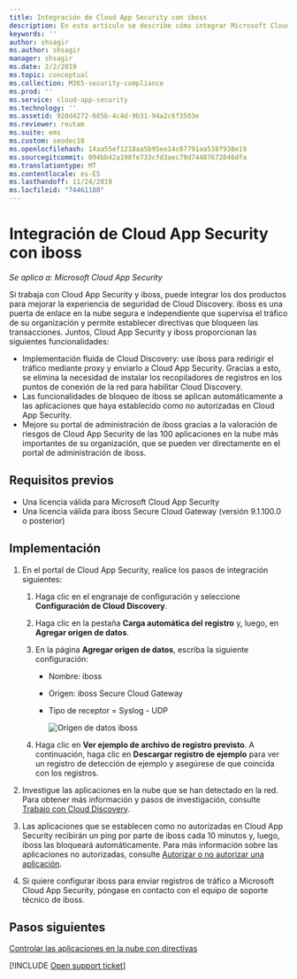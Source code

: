 ```yaml
---
title: Integración de Cloud App Security con iboss
description: En este artículo se describe cómo integrar Microsoft Cloud App Security con iboss Secure Cloud Gateway para que Cloud Discovery funcione sin problemas y automatizar el bloqueo de aplicaciones no autorizadas.
keywords: ''
author: shsagir
ms.author: shsagir
manager: shsagir
ms.date: 2/2/2019
ms.topic: conceptual
ms.collection: M365-security-compliance
ms.prod: ''
ms.service: cloud-app-security
ms.technology: ''
ms.assetid: 920d4272-685b-4c4d-9b31-94a2c6f3503e
ms.reviewer: reutam
ms.suite: ems
ms.custom: seodec18
ms.openlocfilehash: 14aa55ef1218aa5b95ee14c07791aa538f938e19
ms.sourcegitcommit: 094bb42a198fe733cfd3aec79d74487672846dfa
ms.translationtype: MT
ms.contentlocale: es-ES
ms.lasthandoff: 11/24/2019
ms.locfileid: "74461180"
---
```

# <a name="integrate-cloud-app-security-with-iboss"></a>Integración de Cloud App Security con iboss

*Se aplica a: Microsoft Cloud App Security*

Si trabaja con Cloud App Security y iboss, puede integrar los dos productos para mejorar la experiencia de seguridad de Cloud Discovery. iboss es una puerta de enlace en la nube segura e independiente que supervisa el tráfico de su organización y permite establecer directivas que bloqueen las transacciones. Juntos, Cloud App Security y iboss proporcionan las siguientes funcionalidades:

- Implementación fluida de Cloud Discovery: use iboss para redirigir el tráfico mediante proxy y enviarlo a Cloud App Security. Gracias a esto, se elimina la necesidad de instalar los recopiladores de registros en los puntos de conexión de la red para habilitar Cloud Discovery.
- Las funcionalidades de bloqueo de iboss se aplican automáticamente a las aplicaciones que haya establecido como no autorizadas en Cloud App Security.
- Mejore su portal de administración de iboss gracias a la valoración de riesgos de Cloud App Security de las 100 aplicaciones en la nube más importantes de su organización, que se pueden ver directamente en el portal de administración de iboss.

## <a name="prerequisites"></a>Requisitos previos

- Una licencia válida para Microsoft Cloud App Security
- Una licencia válida para iboss Secure Cloud Gateway (versión 9.1.100.0 o posterior)

## <a name="deployment"></a>Implementación

1. En el portal de Cloud App Security, realice los pasos de integración siguientes:
    1. Haga clic en el engranaje de configuración y seleccione **Configuración de Cloud Discovery**. 
    2. Haga clic en la pestaña **Carga automática del registro** y, luego, en **Agregar origen de datos**.
    3. En la página **Agregar origen de datos**, escriba la siguiente configuración:

       - Nombre: iboss
       - Origen: iboss Secure Cloud Gateway
       - Tipo de receptor = Syslog - UDP

         ![Origen de datos iboss](./media/iboss-integration.png)

    4. Haga clic en **Ver ejemplo de archivo de registro previsto**. A continuación, haga clic en **Descargar registro de ejemplo** para ver un registro de detección de ejemplo y asegúrese de que coincida con los registros.<br>

3. Investigue las aplicaciones en la nube que se han detectado en la red. Para obtener más información y pasos de investigación, consulte [Trabajo con Cloud Discovery](working-with-cloud-discovery-data.md).

4. Las aplicaciones que se establecen como no autorizadas en Cloud App Security recibirán un ping por parte de iboss cada 10 minutos y, luego, iboss las bloqueará automáticamente. Para más información sobre las aplicaciones no autorizadas, consulte [Autorizar o no autorizar una aplicación](governance-discovery.md#BKMK_SanctionApp).

5. Si quiere configurar iboss para enviar registros de tráfico a Microsoft Cloud App Security, póngase en contacto con el equipo de soporte técnico de iboss.

## <a name="next-steps"></a>Pasos siguientes

[Controlar las aplicaciones en la nube con directivas](control-cloud-apps-with-policies.md)

[!INCLUDE [Open support ticket](includes/support.md)]  
  
